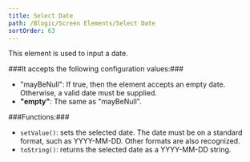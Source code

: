 ```yaml
---
title: Select Date
path: /Blogic/Screen Elements/Select Date
sortOrder: 63
---
```



This element is used to input a date.




###It accepts the following configuration values:###


- "mayBeNull": If true, then the element accepts an empty date. Otherwise, a valid date must be supplied.
- <b>"empty"</b>: The same as "mayBeNull".




###Functions:###


- `setValue()`: sets the selected date. The date must be on a standard format, such as YYYY-MM-DD. Other formats are also recognized.
- `toString()`: returns the selected date as a YYYY-MM-DD string.


